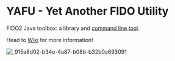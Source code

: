 # YAFU - Yet Another FIDO Utility
FIDO2 Java toolbox: a library and [command line tool](https://github.com/martinpaljak/FIDO2/wiki/FIDO-command-line-utility).

Head to [Wiki](https://github.com/martinpaljak/FIDO2/wiki) for more information!

![_915a8d02-b34e-4a87-b08b-b32b0a693091](https://github.com/user-attachments/assets/6908cf52-2b46-46bf-a444-5f84e0cb9ac3)



